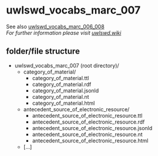 # uwlswd_vocabs_marc_007
See also [uwlswd_vocabs_marc_006_008](https://github.com/uwlib-cams/uwlswd_vocabs_marc_006_008)  
*For further information please visit [uwlswd.wiki](https://github.com/uwlib-cams/uwlswd/wiki)*


## folder/file structure
- uwlswd_vocabs_marc_007 (root directory)/  
  - category_of_material/  
    - category_of_material.ttl  
    - category_of_material.rdf  
    - category_of_material.jsonld  
    - category_of_material.nt  
    - category_of_material.html  
  - antecedent_source_of_electronic_resource/  
    - antecedent_source_of_electronic_resource.ttl  
    - antecedent_source_of_electronic_resource.rdf  
    - antecedent_source_of_electronic_resource.jsonld  
    - antecedent_source_of_electronic_resource.nt  
    - antecedent_source_of_electronic_resource.html
  - [...]
